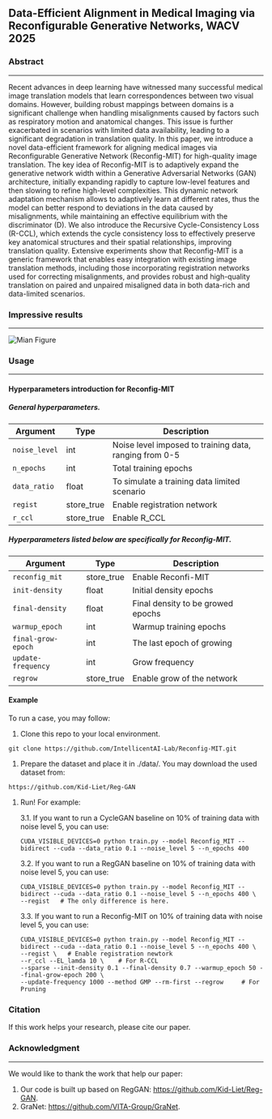 ## Data-Efficient Alignment in Medical Imaging via Reconfigurable Generative Networks, WACV 2025


### Abstract

---
Recent advances in deep learning have witnessed many successful medical image translation models that learn correspondences between two visual domains. However, building robust mappings between domains is a significant challenge when handling misalignments caused by factors such as respiratory motion and anatomical changes. This issue is further exacerbated in scenarios with limited data availability, leading to a significant degradation in translation quality. In this paper, we introduce a novel data-efficient framework for aligning medical images via Reconfigurable Generative Network (Reconfig-MIT) for high-quality image translation. The key idea of Reconfig-MIT is to adaptively expand the generative network width within a Generative Adversarial Networks (GAN) architecture, initially expanding rapidly to capture low-level features and then slowing to refine high-level complexities. This dynamic network adaptation mechanism allows to adaptively learn at different rates, thus the model can better respond to deviations in the data caused by misalignments, while maintaining an effective equilibrium with the discriminator (D). We also introduce the Recursive Cycle-Consistency Loss (R-CCL), which extends the cycle consistency loss to effectively preserve key anatomical structures and their spatial relationships, improving translation quality. Extensive experiments show that Reconfig-MIT is a generic framework that enables easy integration with existing image translation methods, including those incorporating registration networks used for correcting misalignments, and provides robust and high-quality translation on paired and unpaired misaligned data in both data-rich and data-limited scenarios.


### Impressive results

---
![Mian Figure](./figure/DF.png "Main Figure")

### Usage

---

#### Hyperparameters introduction for Reconfig-MIT

##### General hyperparameters.

| Argument        | Type       | Description                                                               |
|-----------------|------------|---------------------------------------------------------------------------|
| `noise_level`         | int        | Noise level imposed to training data, ranging from 0-5                                           |
| `n_epochs`    | int        | Total training epochs          |
| `data_ratio`    | float      | To simulate a training data limited scenario                              |
| `regist`         | store_true | Enable registration network                                              |
| `r_ccl`      | store_true      | Enable R_CCL  |



##### Hyperparameters listed below are specifically for Reconfig-MIT.
| Argument        | Type       | Description                                                               |
|-----------------|------------|---------------------------------------------------------------------------|
| `reconfig_mit`             | store_true        | Enable Reconfi-MIT                                                      |
| `init-density`  | float        | Initial density  epochs                                                    |
| `final-density`  | float        | Final density to be growed epochs                                                    |
| `warmup_epoch`  | int        | Warmup training epochs                                                    |
| `final-grow-epoch`  | int        | The last epoch of growing                                                    |
| `update-frequency`  | int        | Grow frequency                                                    |
| `regrow`  | store_true        | Enable grow of the network                                                    |


#### Example

To run a case, you may follow:
1. Clone this repo to your local environment.
```
git clone https://github.com/IntellicentAI-Lab/Reconfig-MIT.git
```
1. Prepare the dataset and place it in ./data/. You may download the used dataset from: 
```
https://github.com/Kid-Liet/Reg-GAN
```
1. Run! For example:
   
    3.1. If you want to run a CycleGAN baseline on 10% of training data with noise level 5, you can use:
    ```
    CUDA_VISIBLE_DEVICES=0 python train.py --model Reconfig_MIT --bidirect --cuda --data_ratio 0.1 --noise_level 5 --n_epochs 400
    ```

    3.2. If you want to run a RegGAN baseline on 10% of training data with noise level 5, you can use:
    ```
    CUDA_VISIBLE_DEVICES=0 python train.py --model Reconfig_MIT --bidirect --cuda --data_ratio 0.1 --noise_level 5 --n_epochs 400 \
    --regist   # The only difference is here.
    ```
    3.3. If you want to run a Reconfig-MIT  on 10% of training data with noise level 5, you can use:
    ```
    CUDA_VISIBLE_DEVICES=0 python train.py --model Reconfig_MIT --bidirect --cuda --data_ratio 0.1 --noise_level 5 --n_epochs 400 \
    --regist \   # Enable registration newtork
    --r_ccl --EL_lamda 10 \    # For R-CCL
    --sparse --init-density 0.1 --final-density 0.7 --warmup_epoch 50 --final-grow-epoch 200 \
    --update-frequency 1000 --method GMP --rm-first --regrow     # For Pruning
    ```


### Citation

If this work helps your research, please cite our paper.

### Acknowledgment

___
We would like to thank the work that help our paper:

1. Our code is built up based on RegGAN: https://github.com/Kid-Liet/Reg-GAN.
2. GraNet: https://github.com/VITA-Group/GraNet.
